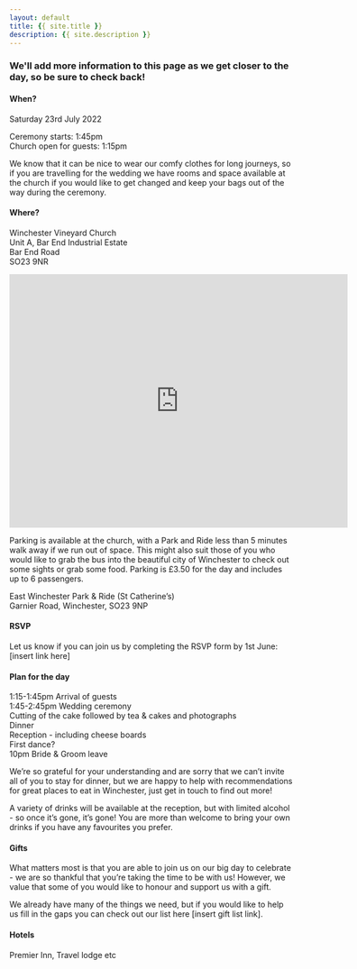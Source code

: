 ```yaml
---
layout: default
title: {{ site.title }}
description: {{ site.description }}
---
```


### We'll add more information to this page as we get closer to the day, so be sure to check back!

#### When?

Saturday 23rd July 2022

Ceremony starts: 1:45pm  
Church open for guests: 1:15pm

We know that it can be nice to wear our comfy clothes for long journeys, so if you are travelling for the wedding we have rooms and space available at the church if you would like to get changed and keep your bags out of the way during the ceremony. 

#### Where?

Winchester Vineyard Church  
Unit A, Bar End Industrial Estate  
Bar End Road  
SO23 9NR

<iframe src="https://www.google.com/maps/embed?pb=!1m18!1m12!1m3!1d2508.01409816567!2d-1.3088181840792361!3d51.05282747956298!2m3!1f0!2f0!3f0!3m2!1i1024!2i768!4f13.1!3m3!1m2!1s0x48741279301ad1dd%3A0xbf5c56d3959f4861!2sWinchester%20Vineyard!5e0!3m2!1sen!2suk!4v1647444534639!5m2!1sen!2suk" width="600" height="450" style="border:0;" allowfullscreen="" loading="lazy"></iframe>

Parking is available at the church, with a Park and Ride less than 5 minutes walk away if we run out of space. This might also suit those of you who would like to grab the bus into the beautiful city of Winchester to check out some sights or grab some food. Parking is £3.50 for the day and includes up to 6 passengers. 

East Winchester Park & Ride (St Catherine’s)  
Garnier Road, Winchester, SO23 9NP


#### RSVP

Let us know if you can join us by completing the RSVP form by 1st June:
[insert link here]

#### Plan for the day

1:15-1:45pm Arrival of guests  
1:45-2:45pm Wedding ceremony  
Cutting of the cake followed by tea & cakes and photographs  
Dinner  
Reception - including cheese boards  
First dance?  
10pm Bride & Groom leave  

We’re so grateful for your understanding and are sorry that we can’t invite all of you to stay for dinner, but we are happy to help with recommendations for great places to eat in Winchester, just get in touch to find out more!

A variety of drinks will be available at the reception, but with limited alcohol - so once it’s gone, it’s gone! You are more than welcome to bring your own drinks if you have any favourites you prefer.

#### Gifts

What matters most is that you are able to join us on our big day to celebrate - we are so thankful that you’re taking the time to be with us! However, we value that some of you would like to honour and support us with a gift.

We already have many of the things we need, but if you would like to help us fill in the gaps you can check out our list here [insert gift list link]. 

#### Hotels

Premier Inn, Travel lodge etc
